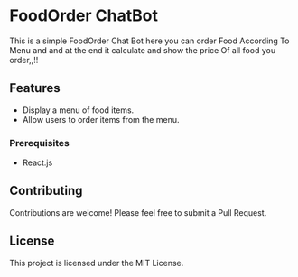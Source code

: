 # FoodOrder ChatBot

This is a simple FoodOrder Chat Bot here you can order Food According To Menu and and at the end it calculate and show the price Of all food you order,,!!
## Features

- Display a menu of food items.
- Allow users to order items from the menu.

### Prerequisites

- React.js

## Contributing

Contributions are welcome! Please feel free to submit a Pull Request.

## License

This project is licensed under the MIT License.
